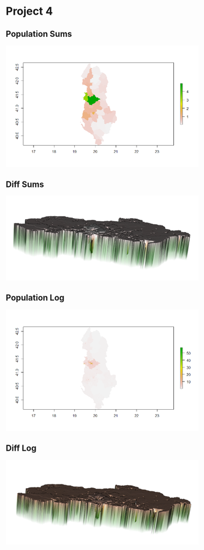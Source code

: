 # Project 4

## Population Sums

![](P4popsums.png)

## Diff Sums

![](P4diffsums.png)

## Population Log

![](P4logpop.png)

## Diff Log

![](P4difflog.png)
